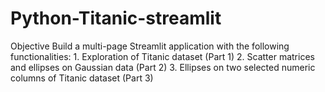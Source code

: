 # Python-Titanic-streamlit
Objective Build a multi-page Streamlit application with the following functionalities: 1. Exploration of Titanic dataset (Part 1) 2. Scatter matrices and ellipses on Gaussian data (Part 2) 3. Ellipses on two selected numeric columns of Titanic dataset (Part 3)
